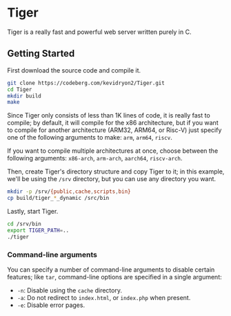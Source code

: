 # Tiger
Tiger is a really fast and powerful web server written purely in C.

## Getting Started
First download the source code and compile it.

```bash
git clone https://codeberg.com/kevidryon2/Tiger.git
cd Tiger
mkdir build
make
```

Since Tiger only consists of less than 1K lines of code, it is really fast to compile; by default, it will compile for the x86 architecture, but if you want to compile for another architecture (ARM32, ARM64, or Risc-V) just specify one of the following arguments to make: `arm`, `arm64`, `riscv`.

If you want to compile multiple architectures at once, choose between the following arguments:
`x86-arch`, `arm-arch`, `aarch64`, `riscv-arch`.

Then, create Tiger's directory structure and copy Tiger to it; in this example, we'll be using the `/srv` directory, but you can use any directory you want.

```bash
mkdir -p /srv/{public,cache,scripts,bin}
cp build/tiger_*_dynamic /src/bin
```

Lastly, start Tiger.

```bash
cd /srv/bin
export TIGER_PATH=..
./tiger
```

### Command-line arguments

You can specify a number of command-line arguments to disable certain features; like `tar`, command-line options are specified in a single argument:

- `-n`: Disable using the `cache` directory.
- `-a`: Do not redirect to `index.html`, or `index.php` when present.
- `-e`: Disable error pages.